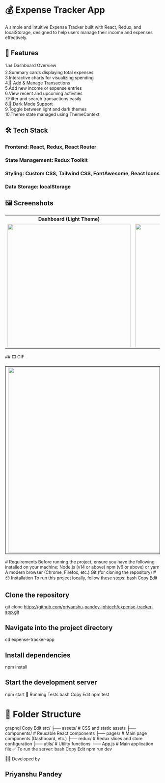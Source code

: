 # 💰 Expense Tracker App
A simple and intuitive Expense Tracker built with React, Redux, and localStorage, designed to help users manage their income and expenses effectively.  
## 🚀 Features 
1.📊 Dashboard Overview  
2.Summary cards displaying total expenses  
3.Interactive charts for visualizing spending  
4.💸 Add & Manage Transactions  
5.Add new income or expense entries  
6.View recent and upcoming activities  
7.Filter and search transactions easily  
8.🌙 Dark Mode Support  
9.Toggle between light and dark themes  
10.Theme state managed using ThemeContext  
## 🛠️ Tech Stack 
### Frontend: React, Redux, React Router 
### State Management: Redux Toolkit  
### Styling: Custom CSS, Tailwind CSS, FontAwesome, React Icons  
### Data Storage: localStorage  
## 🖼️ Screenshots   
<table> <tr> <td align="center"><strong>Dashboard (Light Theme)</strong></td> <td align="center"><strong>Dashboard (Dark Theme)</strong></td> </tr> <tr> <td align="center"> <img src="https://github.com/user-attachments/assets/162884a6-6d17-4b1b-aecc-b5f95f7cb74f" width="400" /> </td> <td align="center"> <img src="https://github.com/user-attachments/assets/558b2780-8aeb-47c7-85a4-92201307aac6" width="400" /> </td> </tr> </table>    
## 🎞️ GIF  
<table border="1" style="border-collapse: collapse;">   <tr>     <td>       <img src="https://github.com/user-attachments/assets/93f2dc37-8d13-4487-941f-d00d795a18dd" width="600" />     </td>   </tr> </table> # Requirements Before running the project, ensure you have the following installed on your machine:  Node.js (v14 or above)  npm (v6 or above) or yarn  A modern browser (Chrome, Firefox, etc.)  Git (for cloning the repository)    
# 📦 Installation 
To run this project locally, follow these steps:  bash Copy Edit  

## Clone the repository 
git clone https://github.com/priyanshu-pandey-iphtech/expense-tracker-app.git  
## Navigate into the project directory 
cd expense-tracker-app  
## Install dependencies 
npm install  
## Start the development server 
npm start 🧪 Running Tests bash Copy Edit npm test 
# 📁 Folder Structure 
graphql Copy Edit src/ ├── assets/         # CSS and static assets ├── components/     # Reusable React components ├── pages/          # Main page components (Dashboard, etc.) ├── redux/          # Redux slices and store configuration ├── utils/          # Utility functions └── App.js          # Main application file ✅ To run the server:  bash Copy Edit npm run dev   


🙋‍♂️  Developed  by  
## Priyanshu Pandey
